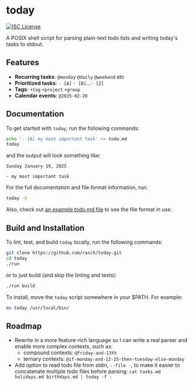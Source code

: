 # today

[![ISC License](https://img.shields.io/badge/License-ISC-green.svg)](LICENSE)

A POSIX shell script for parsing plain-text todo lists and writing today's
tasks to stdout.

## Features

- **Recurring tasks**: `@monday` `@daily` `@weekend` etc
- **Prioritized tasks**: `- [A]` `- [B]`...`- [Z]`
- **Tags**: `+tag` `+project` `+group`
- **Calendar events**: `@2025-02-28`

## Documentation

To get started with `today`, run the following commands:

```bash
echo '- [A] my most important task' >> todo.md
today
```

and the output will look something like:

```console
Sunday January 19, 2025

- my most important task
```

For the full documentation and file format information, run:

```bash
today -h
```

Also, check out [an example todo.md file][example] to see the file format in
use.

[example]: https://github.com/rasch/today/blob/main/example/todo.md?plain=1

## Build and Installation

To lint, test, and build `today` locally, run the following commands:

```bash
git clone https://github.com/rasch/today.git
cd today
./run
```

or to just build (and skip the linting and tests):

```bash
./run build
```

To install, move the `today` script somewhere in your $PATH. For example:

```bash
mv today /usr/local/bin/
```

## Roadmap

- Rewrite in a more feature-rich language so I can write a real parser and
  enable more complex contexts, such as:
  - compound contexts: `@friday-and-13th`
  - ternary contexts: `@if-monday-and-12-25-then-tuesday-else-monday`
- Add option to read todo file from stdin, `--file -`, to make it easier to
  concatenate multiple todo files before parsing:
  `cat tasks.md holidays.md birthdays.md | today -f -`
